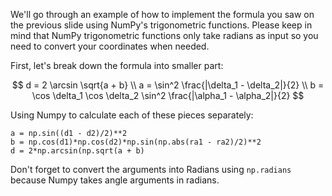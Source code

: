 We'll go through an example of how to implement the formula you saw on the previous slide using NumPy's trigonometric functions. Please keep in mind that NumPy trigonometric functions only take radians as input so you need to convert your coordinates when needed.

First, let's break down the formula into smaller part:

$$
d = 2 \arcsin \sqrt{a + b} \\
a = \sin^2 \frac{|\delta_1 - \delta_2|}{2} \\
b = \cos \delta_1 \cos \delta_2 \sin^2 \frac{|\alpha_1 - \alpha_2|}{2}
$$

Using Numpy to calculate each of these pieces separately:

```
a = np.sin((d1 - d2)/2)**2
b = np.cos(d1)*np.cos(d2)*np.sin(np.abs(ra1 - ra2)/2)**2
d = 2*np.arcsin(np.sqrt(a + b)
```

Don't forget to convert the arguments into Radians using `np.radians` because Numpy takes angle arguments in radians.
